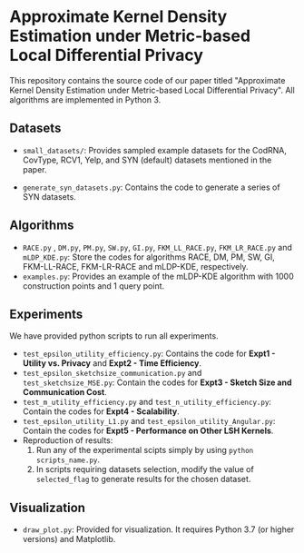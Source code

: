 # Approximate Kernel Density Estimation under Metric-based Local Differential Privacy

This repository contains the source code of our paper titled "Approximate Kernel Density Estimation under Metric-based Local Differential Privacy". All algorithms are implemented in Python 3.

## Datasets

-  `small_datasets/`: Provides sampled example datasets for the CodRNA, CovType, RCV1, Yelp, and SYN (default) datasets mentioned in the paper. 

-  `generate_syn_datasets.py`: Contains the code to generate a series of SYN datasets. 

## Algorithms

- `RACE.py` , `DM.py`, `PM.py`, `SW.py`, `GI.py`, `FKM_LL_RACE.py`, `FKM_LR_RACE.py` and `mLDP_KDE.py`: Store the codes for algorithms RACE, DM, PM, SW, GI, FKM-LL-RACE, FKM-LR-RACE and mLDP-KDE, respectively.
- `examples.py`: Provides an example of the mLDP-KDE algorithm with 1000 construction points and 1 query point.

## Experiments

We have provided python scripts to run all experiments.

- `test_epsilon_utility_efficiency.py`: Contains the code for **Expt1 - Utility vs. Privacy** and **Expt2 -  Time Efficiency**.
- `test_epsilon_sketchsize_communication.py` and `test_sketchsize_MSE.py`: Contain the codes for **Expt3 - Sketch Size and Communication Cost**.
- `test_m_utility_efficiency.py` and `test_n_utility_efficiency.py`: Contain the codes for **Expt4 - Scalability**.
- `test_epsilon_utility_L1.py` and `test_epsilon_utility_Angular.py`: Contain the codes for **Expt5 - Performance on Other LSH Kernels**.
- Reproduction of results:
  1. Run any of the experimental scipts simply by using `python scripts_name.py`.
  2. In scripts requiring datasets selection, modify the value of `selected_flag` to generate results for the chosen dataset.

## Visualization

-  `draw_plot.py`: Provided for visualization. It requires Python 3.7 (or higher versions) and Matplotlib.

